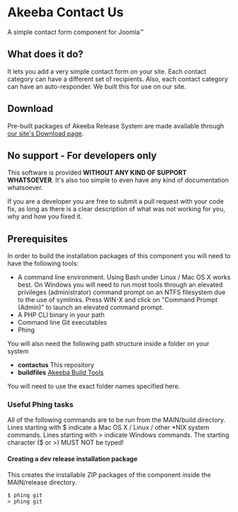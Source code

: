 # Akeeba Contact Us

A simple contact form component for Joomla™

## What does it do?

It lets you add a very simple contact form on your site. Each contact category can have a different set of recipients. Also, each contact category can have an auto-responder. We built this for use on our site. 

## Download

Pre-built packages of Akeeba Release System are made available through [our site's Download page](https://www.akeeba.com/download/official/contactus.html).

## No support - For developers only

This software is provided **WITHOUT ANY KIND OF SUPPORT WHATSOEVER**. It's also too simple to even have any kind of documentation whatsoever.

If you are a developer you are free to submit a pull request with your code fix, as long as there is a clear description of what was not working for you, why and how you fixed it. 
 
## Prerequisites

In order to build the installation packages of this component you will need to have the following tools:

* A command line environment. Using Bash under Linux / Mac OS X works best. On Windows you will need to run most tools through an elevated privileges (administrator) command prompt on an NTFS filesystem due to the use of symlinks. Press WIN-X and click on "Command Prompt (Admin)" to launch an elevated command prompt.
* A PHP CLI binary in your path
* Command line Git executables
* Phing

You will also need the following path structure inside a folder on your system

* **contactus** This repository
* **buildfiles** [Akeeba Build Tools](https://github.com/akeeba/buildfiles)

You will need to use the exact folder names specified here.

### Useful Phing tasks

All of the following commands are to be run from the MAIN/build directory.
Lines starting with $ indicate a Mac OS X / Linux / other *NIX system commands.
Lines starting with > indicate Windows commands. The starting character ($ or >)
MUST NOT be typed!

#### Creating a dev release installation package

This creates the installable ZIP packages of the component inside the
MAIN/release directory.

    $ phing git
    > phing git
    
